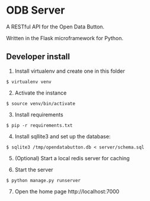 ODB Server
==========

A RESTful API for the Open Data Button.

Written in the Flask microframework for Python.

## Developer install

1. Install virtualenv and create one in this folder 

`$ virtualenv venv`

2. Activate the instance 

`$ source venv/bin/activate`

3. Install requirements 

`$ pip -r requirements.txt`

4. Install sqllite3 and set up the database:

`$ sqlite3 /tmp/opendatabutton.db < server/schema.sql `

5. (Optional) Start a local redis server for caching

6. Start the server 

`$ python manage.py runserver`

7. Open the home page http://localhost:7000

